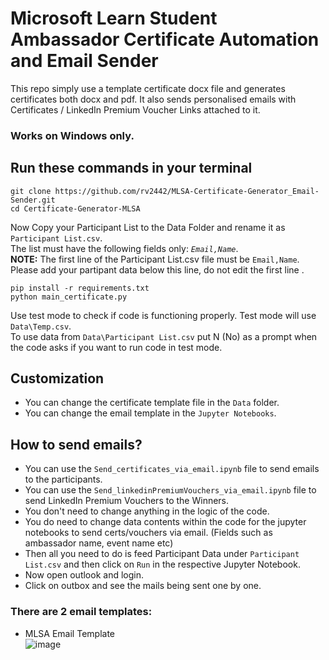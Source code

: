 # Microsoft Learn Student Ambassador Certificate Automation and Email Sender

This repo simply use a template certificate docx file and generates certificates both docx and pdf. It also sends personalised emails with Certificates / LinkedIn Premium Voucher Links attached to it.

###  Works on Windows only.

## Run these commands in your terminal

```
git clone https://github.com/rv2442/MLSA-Certificate-Generator_Email-Sender.git
cd Certificate-Generator-MLSA
```
Now Copy your Participant List to the Data Folder and rename it as `Participant List.csv`. <br>
<e>The list must have the following fields only: <i>```Email,Name```</i></e>. <br>
<e><b>NOTE:</b> The first line of the Participant List.csv file must be ```Email,Name```. Please add your partipant data below this line, do not edit the first line </e>.
```
pip install -r requirements.txt
python main_certificate.py
```
Use test mode to check if code is functioning properly. Test mode will use ```Data\Temp.csv```.  
To use data from ```Data\Participant List.csv``` put N (No) as a prompt when the code asks if you want to run code in test mode.

## Customization
- You can change the certificate template file in the `Data` folder.
- You can change the email template in the `Jupyter Notebooks`.

## How to send emails?
- You can use the `Send_certificates_via_email.ipynb` file to send emails to the participants.
- You can use the `Send_linkedinPremiumVouchers_via_email.ipynb` file to send LinkedIn Premium Vouchers to the Winners.
- You don't need to change anything in the logic of the code.
- You do need to change data contents within the code for the jupyter notebooks to send certs/vouchers via email. (Fields such as ambassador name, event name etc)
- Then all you need to do is feed Participant Data under ```Participant List.csv``` and then click on ```Run``` in the respective Jupyter Notebook.
- Now open outlook and login.
- Click on outbox and see the mails being sent one by one.

### There are 2 email templates:
- MLSA Email Template  
![image](https://github.com/rv2442/MLSA-Certificate-Generator_Email-Sender/assets/69571769/3478c021-c31d-4f67-a031-f2e5d40ddb00)


